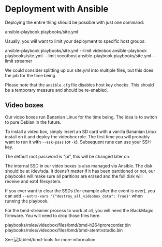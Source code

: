 # Deployment with Ansible

Deploying the entire thing should be possible with just one command:

  ansible-playbook playbooks/site.yml

Usually, you will want to limit your deployment to specific host groups:

  ansible-playbook playbooks/site.yml --limit videobox
  ansible-playbook playbooks/site.yml --limit vocothost
  ansible-playbook playbooks/site.yml --limit streamer

We could consider splitting up our site.yml into multiple files, but this does
the job for the time being.

Please note that the `ansible.cfg` file disables host key checks. This should be
a temporary measure and should be re-enabled.

## Video boxes

Our video boxes run Bananian Linux for the time being. The idea is to switch to
pure Debian in the future.

To install a video box, simply insert an SD card with a vanilla Bananian Linux
install on it and deploy the videobox role. The first time you will probably
want to run it with `--ask-pass` (or `-k`). Subsequent runs can use your SSH
key.

The default root password is "pi", this will be changed later on.

The internal SSD in our video boxes is also managed via Ansible. The disk should
be at /dev/sda. It doens't matter if it has been partitioned or not, our
playbooks will make sure all paritions are erased and the full disk will receive
and ext4 filesystem.

If you ever want to clear the SSDs (for example after the event is over), you
can add `--extra-vars '{"destroy_all_videobox_data": True}'` when running the
playbook.

For the bmd-streamer process to work at all, you will need the BlackMagic
firmware. You will need to drop those files here:

  playbooks/roles/videobox/files/bmd/bmd-h264prorecorder.bin
  playbooks/roles/videobox/files/bmd/bmd-atemtvstudio.bin

See ![fabled/bmd-tools](https://github.com/fabled/bmd-tools) for more
information.
